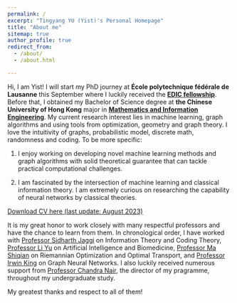 ```yaml
---
permalink: /
excerpt: "Tingyang YU (Yist)'s Personal Homepage"
title: "About me"
sitemap: true
author_profile: true
redirect_from: 
  - /about/
  - /about.html

---
```


Hi, I am Yist! I will start my PhD journey at **École polytechnique fédérale de Lausanne** this September where I luckily received the [**EDIC fellowship**](https://www.epfl.ch/education/phd/edic-computer-and-communication-sciences/edic-for-phd-students/). Before that, I obtained my Bachelor of Science degree at **the Chinese University of Hong Kong** major in [**Mathematics and Information Engineering**](https://www.ie.cuhk.edu.hk/programmes/bsc-in-mieg/). My current research interest lies in machine learning, graph algorithms and using tools from optimization, geometry and graph theory. I love the intuitivity of graphs, probabilistic model, discrete math, randomness and coding. To be more specific: 

1. I enjoy working on developing novel machine learning methods and graph algorithms with solid theoretical guarantee that can tackle practical computational challenges. 

2. I am fascinated by the intersection of machine learning and classical information theory. I am extremely curious on researching the capability of neural networks by classical theories.

[Download CV here (last update: August 2023)](https://YistYU.github.io/files/CV.pdf)

It is my great honor to work closely with many respectful professors and have the chance to learn from them. In chronological order, I have worked with [Professor Sidharth Jaggi](https://research-information.bris.ac.uk/en/persons/sidharth-sid-jaggi) on Information Theory and Coding Theory, [Professor Li Yu](https://liyu95.com/) on Artificial Intelligence and Biomedicine, [Professor Ma Shiqian](https://sqma.rice.edu/) on Riemannian Optimization and Optimal Transport, and [Professor Irwin King](https://www.cse.cuhk.edu.hk/irwin.king/home) on Graph Neural Networks. I also luckily received numerous support from [Professor Chandra Nair](http://chandra.ie.cuhk.edu.hk/), the director of my pragramme, throughout my undergraduate study. 

My greatest thanks and respect to all of them!

<!-- I as currently working on (1) **Optimization** about Optimal Transport and Riemannian Optimization under the supervision of [Prof. Shiqian Ma](https://www.math.ucdavis.edu/~sqma/) at UC Davis (now at Rice University)  and (2) **Graph Neural Network** about the data augmentation for Hyperbolic GNNs and Equivariant GNNs supervised by [Prof. Irwin King](https://www.cse.cuhk.edu.hk/irwin.king/home) and [Prof. Yu Li](https://liyu95.com/) as my final year project. Last year, I did a research project on **Bioinformatics and Artificial Intelligence** supervised by [Prof. Yu Li](https://liyu95.com/) at CUHK. In that project, I developed a new random walk strategy on heterogeneous graph featured GCN to integrate multi-omics data at the single-cell level. Before that, I worked with [Prof. Sidharth Jaggi](https://research-information.bris.ac.uk/en/persons/sidharth-sid-jaggi) at CUHK (now at University of Bristol) on **Information Theory**. In that project, I worked on the extension of Zyablov Bound which is based on concetenated code under general adversarial various channel. -->

